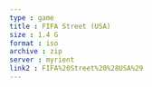 ```yaml
---
type : game
title : FIFA Street (USA)
size : 1.4 G
format : iso
archive : zip
server : myrient
link2 : FIFA%20Street%20%28USA%29
---
```


